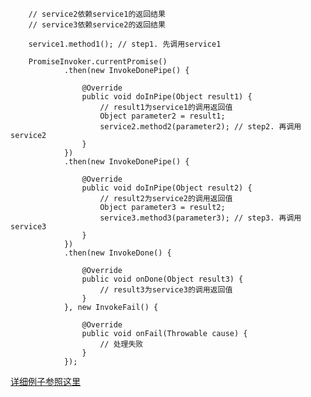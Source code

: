 
        // service2依赖service1的返回结果
        // service3依赖service2的返回结果

        service1.method1(); // step1. 先调用service1

        PromiseInvoker.currentPromise()
                .then(new InvokeDonePipe() {

                    @Override
                    public void doInPipe(Object result1) {
                        // result1为service1的调用返回值
                        Object parameter2 = result1;
                        service2.method2(parameter2); // step2. 再调用service2
                    }
                })
                .then(new InvokeDonePipe() {

                    @Override
                    public void doInPipe(Object result2) {
                        // result2为service2的调用返回值
                        Object parameter3 = result2;
                        service3.method3(parameter3); // step3. 再调用service3
                    }
                })
                .then(new InvokeDone() {

                    @Override
                    public void onDone(Object result3) {
                        // result3为service3的调用返回值
                    }
                }, new InvokeFail() {

                    @Override
                    public void onFail(Throwable cause) {
                        // 处理失败
                    }
                });

[详细例子参照这里](https://github.com/fengjiachun/Jupiter/blob/master/jupiter-example/src/main/java/org/jupiter/example/round/HelloJupiterPromiseClient.java)